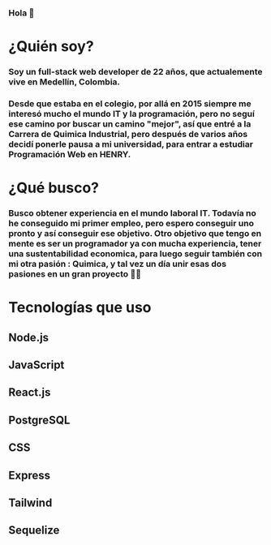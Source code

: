 ### Hola 👋

# ¿Quién soy? 
### Soy un full-stack web developer de 22 años, que actualemente vive en Medellín, Colombia.
### Desde que estaba en el colegio, por allá en 2015 siempre me interesó mucho el mundo IT y la programación, pero no seguí ese camino por buscar un camino "mejor", así que entré a la Carrera de Quimica Industrial, pero después de varios años decidí ponerle pausa a mi universidad, para entrar a estudiar Programación Web en HENRY.


# ¿Qué busco?
### Busco obtener experiencia en el mundo laboral IT. Todavía no he conseguido mi primer empleo, pero espero conseguir uno pronto y así conseguir ese objetivo. Otro objetivo que tengo en mente es ser un programador ya con mucha experiencia, tener una sustentabilidad economica, para luego seguir también con mi otra pasión : Quimica, y tal vez un día unir esas dos pasiones en un gran proyecto 👀👀

# Tecnologías que uso
## Node.js
## JavaScript
## React.js
## PostgreSQL
## CSS
## Express
## Tailwind
## Sequelize





<!--
**Jersitto/Jersitto** is a ✨ _special_ ✨ repository because its `README.md` (this file) appears on your GitHub profile.

Here are some ideas to get you started:

- 🔭 I’m currently working on ...
- 🌱 I’m currently learning ...
- 👯 I’m looking to collaborate on ...
- 🤔 I’m looking for help with ...
- 💬 Ask me about ...
- 📫 How to reach me: ...
- 😄 Pronouns: ...
- ⚡ Fun fact: ...
-->
